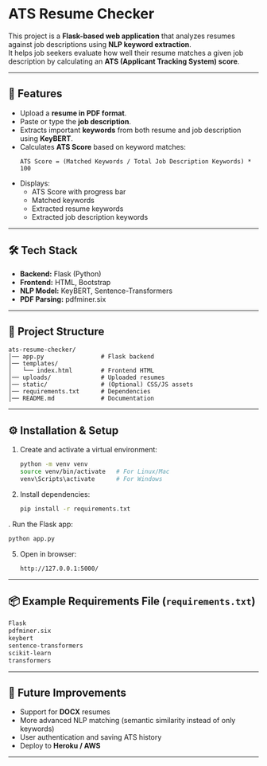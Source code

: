 # ATS Resume Checker

This project is a **Flask-based web application** that analyzes resumes against job descriptions using **NLP keyword extraction**.  
It helps job seekers evaluate how well their resume matches a given job description by calculating an **ATS (Applicant Tracking System) score**.

---

## 🚀 Features
- Upload a **resume in PDF format**.
- Paste or type the **job description**.
- Extracts important **keywords** from both resume and job description using **KeyBERT**.
- Calculates **ATS Score** based on keyword matches:
  ```
  ATS Score = (Matched Keywords / Total Job Description Keywords) * 100
  ```
- Displays:
  - ATS Score with progress bar
  - Matched keywords
  - Extracted resume keywords
  - Extracted job description keywords

---

## 🛠 Tech Stack
- **Backend:** Flask (Python)
- **Frontend:** HTML, Bootstrap
- **NLP Model:** KeyBERT, Sentence-Transformers
- **PDF Parsing:** pdfminer.six

---

## 📂 Project Structure
```
ats-resume-checker/
│── app.py                # Flask backend
│── templates/
│   └── index.html        # Frontend HTML
│── uploads/              # Uploaded resumes
│── static/               # (Optional) CSS/JS assets
│── requirements.txt      # Dependencies
│── README.md             # Documentation
```

---

## ⚙️ Installation & Setup
1. Create and activate a virtual environment:
   ```bash
   python -m venv venv
   source venv/bin/activate   # For Linux/Mac
   venv\Scripts\activate      # For Windows
   ```
2. Install dependencies:
   ```bash
   pip install -r requirements.txt
   ```

. Run the Flask app:
   ```bash
   python app.py
   ```

5. Open in browser:
   ```
   http://127.0.0.1:5000/
   ```

---

## 📦 Example Requirements File (`requirements.txt`)

```txt
Flask
pdfminer.six
keybert
sentence-transformers
scikit-learn
transformers
```

---

## 🎯 Future Improvements
- Support for **DOCX** resumes
- More advanced NLP matching (semantic similarity instead of only keywords)
- User authentication and saving ATS history
- Deploy to **Heroku / AWS**

---